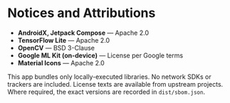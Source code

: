 # Notices and Attributions

- **AndroidX, Jetpack Compose** — Apache 2.0  
- **TensorFlow Lite** — Apache 2.0  
- **OpenCV** — BSD 3-Clause  
- **Google ML Kit (on-device)** — License per Google terms  
- **Material Icons** — Apache 2.0  

This app bundles only locally-executed libraries. No network SDKs or trackers are included. License texts are available from upstream projects. Where required, the exact versions are recorded in `dist/sbom.json`.
